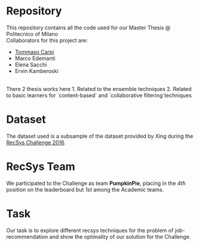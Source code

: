 # Repository
This repository contains all the code used for our Master Thesis @ Politecnico of Milano <br>
Collaborators for this project are: <br>
- [Tommaso Carpi](https://github.com/tommycarpi)
- Marco Edemanti
- Elena Sacchi
- Ervin Kamberoski

<br>
There 2 thesis works here
1. Related to the ensemble techniques
2. Related to basic learners for `content-based` and `collaborative filtering`techniques

# Dataset
The dataset used is a subsample of the dataset provided by Xing during the [RecSys Challenge 2016](http://2016.recsyschallenge.com/). <br>

# RecSys Team
We participated to the Challenge as team **PumpkinPie**, placing in the *4th* position on the leaderboard but *1st* among the Academic teams.

# Task
Our task is to explore different recsys techniques for the problem of job-recommendation and show the optimality of our solution for the Challenge. <br>
